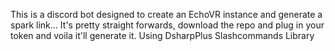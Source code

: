 This is a discord bot designed to create an EchoVR instance and generate a spark link... It's pretty straight forwards, download the repo and plug in your token and voila it'll generate it. Using DsharpPlus Slashcommands Library
